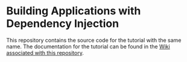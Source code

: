 Building Applications with Dependency Injection
===============================================

This repository contains the source code for the tutorial with the same name. The documentation for the tutorial can be found in the [Wiki associated with this repository](https://github.com/MikaBerglund/Building-Apps-with-DI/wiki).
